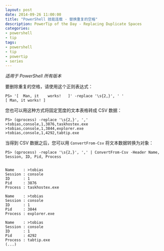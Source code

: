 ```yaml
---
layout: post
date: 2014-09-26 11:00:00
title: "PowerShell 技能连载 - 替换重复的空格"
description: PowerTip of the Day - Replacing Duplicate Spaces
categories:
- powershell
- tip
tags:
- powershell
- tip
- powertip
- series
---
```

_适用于 PowerShell 所有版本_

要删除重复的空格，请使用这个正则表达式：

    PS> '[  Man, it    works!   ]' -replace '\s{2,}', ' '
    [ Man, it works! ]

您也可以用这种方式将固定宽度的文本表格转成 CSV 数据：

    PS> (qprocess) -replace '\s{2,}', ','
    >tobias,console,1,3876,taskhostex.exe
    >tobias,console,1,3844,explorer.exe
    >tobias,console,1,4292,tabtip.exe

当得到 CSV 数据之后，您可以用 `ConvertFrom-Csv` 将文本数据转换为对象：

    PS> (qprocess) -replace '\s{2,}', ',' | ConvertFrom-Csv -Header Name, Session, ID, Pid, Process


    Name    : >tobias
    Session : console
    ID      : 1
    Pid     : 3876
    Process : taskhostex.exe

    Name    : >tobias
    Session : console
    ID      : 1
    Pid     : 3844
    Process : explorer.exe

    Name    : >tobias
    Session : console
    ID      : 1
    Pid     : 4292
    Process : tabtip.exe
    (...)

<!--本文国际来源：[Replacing Duplicate Spaces](http://community.idera.com/powershell/powertips/b/tips/posts/replacing-duplicate-spaces)-->
